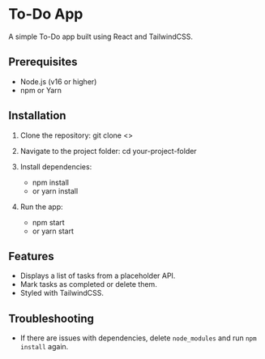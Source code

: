 # To-Do App

A simple To-Do app built using React and TailwindCSS.

## Prerequisites
- Node.js (v16 or higher)
- npm or Yarn

## Installation
1. Clone the repository:
   git clone <>

2. Navigate to the project folder:
   cd your-project-folder

3. Install dependencies:
   - npm install
   - or yarn install

4. Run the app:
   - npm start
   - or yarn start

## Features
- Displays a list of tasks from a placeholder API.
- Mark tasks as completed or delete them.
- Styled with TailwindCSS.

## Troubleshooting
- If there are issues with dependencies, delete `node_modules` and run `npm install` again.
